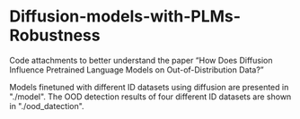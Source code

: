# Diffusion-models-with-PLMs-Robustness
Code attachments to better understand the paper “How Does Diffusion Influence Pretrained Language Models on Out-of-Distribution Data?”

Models finetuned with different ID datasets using diffusion are presented in "./model".
The OOD detection results of four different ID datasets are shown in "./ood_datection".
